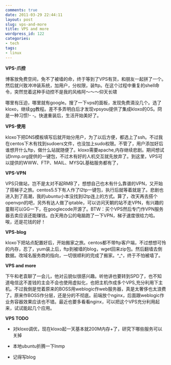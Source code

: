 ```yaml
---
comments: true
date: 2011-03-29 22:44:11
layout: post
slug: vps-and-more
title: VPS and more
wordpress_id: 122
categories:
- tech
tags:
- linux
---
```


**VPS-爪控**




博客放免费空间，免不了被墙的命，终于等到了VPS有货，和朋友一起拼了一个。然后就兴致冲冲装系统，加用户，分权限，装ftp。在这个过程中重复的shell命令，突然觉着这种手动控不是我的风格阿～～～仰天长啸




哪里有压迫，哪里就有google。搜了一下vps的面板，发现免费滴没几个。选了kloxo，继续gg教程。差不多弄明白后才发现vpsyou提供了集成kloxo的OS。冏是一种习惯!- -。快速重装后，生活开始美好了。




**VPS-使用**




kloxo下把DNS模板填写后就开始分用户，为了以后方便，都选上了ssh。不过我在centos下木有找到sudoers文件，也没加上sudo权限。不管了，用户添加好后谁想开什么ftp，做什么站就随便了。kloxo需要apache,内存继续悲剧。期间想试试lnmp.org提供的一键包，不过木有好的人机交互就先放弃了。到这里，VPS可以提供的WWW、FTP、MAIL、MYSQL基础服务都有了，




**VPS-VPN**




VPS只做站，岂不是太对不起RMB了，想想自己也木有什么靠谱的VPN，又开始了搭梯子之旅。centos5.5下有人作了l2tp一键包，执行后就等着就是了。悲剧也进入到了高潮，我的ubuntu小本没找到l2tp连上的方式。算了，改天再去搭个openvpn的吧，另外有达人做了iptable，可以访问天朝的站不走VPN，有兴趣的童鞋可以GG一下，在googlecode开源了。BTW：买个VPS然后专门作VPN服务器去卖应该还能赚钱。白天用办公的电脑跑了一下VPN，梯子速度很给力哈。唉，还是花钱的好！




**VPS-blog**




kloxo下把站点配置好后，开始搬家之旅。centos都不带ftp客户端，不过想想可怜的内存，忍了，yum装上后，ftp到被墙的blog，wget回来zip包。然后翻墙去倒数据。改域名服务商的指向，一切很顺利的完成了搬家。^_^，终于不怕被墙了。




**VPS and more**




下午和老袁聊了一会儿，他对云貌似很感兴趣。听他讲也要转到SPD了，也不知道电信这不差钱的主会不会也使用虚拟化，也把主机作成多个VPS,充分利用下主机。不过我倒是觉着原来的BOSS用weblogic作web服务器，真是太奢侈也太浪费了。原来作BOSS作分层，还是分的不彻底。前端放个nginx，后面跟weblogic作业务容器效果应该也不错。最近也要多看看nginx，可以把这个VPS充分利用起来，试试能起几个应用。




**VPS TODO**





	
  * 对kloxo调优，现在kloxo起一天基本就200M内存+了，研究下哪些服务可以关掉

	
  * 本地ubuntu折腾一下lnmp

	
  * 记得写blog



